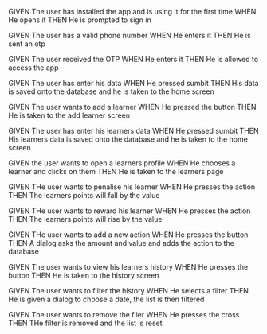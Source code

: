 GIVEN The user has installed the app and is using it for the first time
WHEN He opens it
THEN He is prompted to sign in

GIVEN The user has a valid phone number
WHEN He enters it
THEN He is sent an otp

GIVEN The user received the OTP
WHEN He enters it
THEN He is allowed to access the app

GIVEN The user has enter his data
WHEN He pressed sumbit
THEN His data is saved onto the database and he is taken to the home screen

GIVEN The user wants to add a learner
WHEN He pressed the button
THEN He is taken to the add learner screen

GIVEN The user has enter his learners data
WHEN He pressed sumbit
THEN His learners data is saved onto the database and he is taken to the home screen

GIVEN the user wants to open a learners profile
WHEN He chooses a learner and clicks on them
THEN He is taken to the learners page

GIVEN THe user wants to penalise his learner
WHEN He presses the action
THEN The learners points will fall by the value

GIVEN THe user wants to reward his learner
WHEN He presses the action
THEN The learners points will rise by the value

GIVEN THe user wants to add a new action
WHEN He presses the button
THEN A dialog asks the amount and value and adds the action to the database

GIVEN The user wants to view his learners history
WHEN He presses the button
THEN He is taken to the history screen

GIVEN The user wants to filter the  history
WHEN He selects a filter
THEN He is given a dialog to choose a date, the list is then filtered

GIVEN The user wants to remove the filer
WHEN He presses the cross
THEN THe filter is removed and the list is reset

